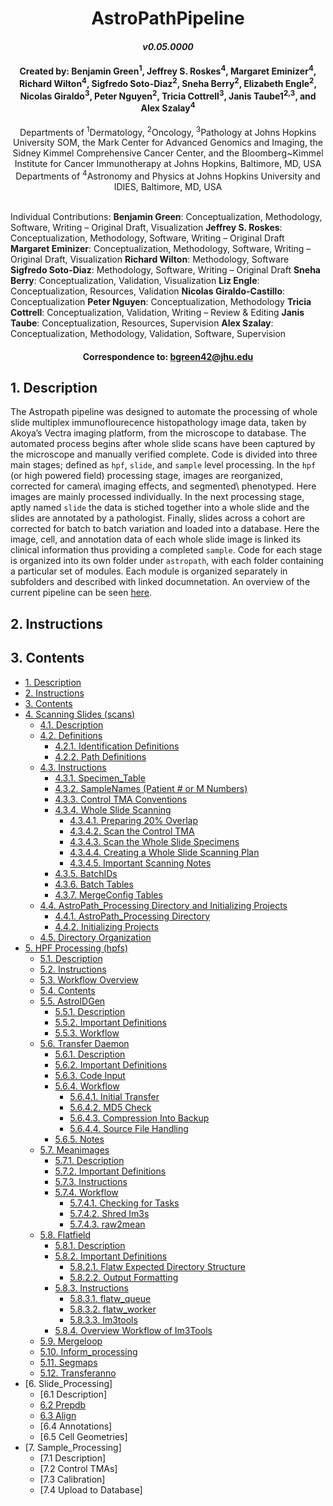 # <div align="center"> AstroPathPipeline </div>
#### <div align="center">***v0.05.0000***</div>

#### <div align="center">Created by: Benjamin Green<sup>1</sup>, Jeffrey S. Roskes<sup>4</sup>, Margaret Eminizer<sup>4</sup>, Richard Wilton<sup>4</sup>, Sigfredo Soto-Diaz<sup>2</sup>, Sneha Berry<sup>2</sup>, Elizabeth Engle<sup>2</sup>, Nicolas Giraldo<sup>3</sup>, Peter Nguyen<sup>2</sup>, Tricia Cottrell<sup>3</sup>, Janis Taube1<sup>2,3</sup>, and Alex Szalay<sup>4</sup></div>

 <div align="center">Departments of <sup>1</sup>Dermatology, <sup>2</sup>Oncology, <sup>3</sup>Pathology at Johns Hopkins University SOM, the Mark Center for Advanced Genomics and Imaging, the Sidney Kimmel Comprehensive Cancer Center, and the Bloomberg~Kimmel Institute for Cancer Immunotherapy at Johns Hopkins, Baltimore, MD, USA</div>
 <div align="center"> Departments of <sup>4</sup>Astronomy and Physics at Johns Hopkins University and IDIES, Baltimore, MD, USA</div> 
 <br>
 
Individual Contributions: **Benjamin Green**: Conceptualization, Methodology, Software, Writing – Original Draft, Visualization **Jeffrey S. Roskes**: Conceptualization, Methodology, Software, Writing – Original Draft **Margaret Eminizer**: Conceptualization, Methodology, Software, Writing – Original Draft, Visualization **Richard Wilton**: Methodology, Software **Sigfredo Soto-Diaz**: Methodology, Software, Writing – Original Draft **Sneha Berry**: Conceptualization, Validation, Visualization **Liz Engle**: Conceptualization, Resources, Validation **Nicolas Giraldo-Castillo**: Conceptualization **Peter Nguyen**: Conceptualization, Methodology **Tricia Cottrell**: Conceptualization, Validation, Writing – Review & Editing **Janis Taube**: Conceptualization, Resources, Supervision **Alex Szalay**: Conceptualization, Methodology, Validation, Software, Supervision

#### <div align="center">Correspondence to: bgreen42@jhu.edu</div>

## 1. Description
The Astropath pipeline was designed to automate the processing of whole slide multiplex immunoflourecence histopathology image data, taken by Akoya’s Vectra imaging platform, from the microscope to database. The automated process begins after whole slide scans have been captured by the microscope and manually verified complete. Code is divided into three main stages; defined as ```hpf```, ```slide```, and ```sample``` level processing. In the ```hpf``` (or high powered field) processing stage, images are reorganized, corrected for camera\ imaging effects, and segmented\ phenotyped. Here images are mainly processed individually. In the next processing stage, aptly named ```slide``` the data is stiched together into a whole slide and the slides are annotated by a pathologist. Finally, slides across a cohort are corrected for batch to batch variation and loaded into a database. Here the image, cell, and annotation data of each whole slide image is linked its clinical information thus providing a completed ```sample```. Code for each stage is organized into its own folder under ```astropath```, with each folder containing a particular set of modules. Each module is organized separately in subfolders and described with linked documnetation. An overview of the current pipeline can be seen [here](https://github.com/AstropathJHU/AstroPathPipeline/blob/main/AstroPathPipeline.pdf).

## 2. Instructions

## 3. Contents
- [1. Description](#1-description "Title")
- [2. Instructions](#2-instructions "Title")
- [3. Contents](#3-contents "Title")
- [4. Scanning Slides (scans)](astropath/scans#4-scans "Title")
   - [4.1. Description](astropath/scans#41-description "Title")
   - [4.2. Definitions](astropath/scans#42-definitions "Title")
     - [4.2.1. Identification Definitions](astropath/scans#421-identification-definitions "Title")
     - [4.2.2. Path Definitions](astropath/scans#422-path-definitions "Title")  
   - [4.3. Instructions](astropath/scans#43-instructions "Title")
     - [4.3.1. Specimen_Table](astropath/scans#431-specimen_table "Title")
     - [4.3.2. SampleNames (Patient # or M Numbers)](astropath/scans#432-samplenames-patient--or-m-numbers "Title")
     - [4.3.3. Control TMA Conventions](astropath/scans#433-control-tma-conventions "Title")
     - [4.3.4. Whole Slide Scanning](astropath/scans#434-whole-slide-scanning "Title")
       - [4.3.4.1. Preparing 20% Overlap](astropath/scans#4341-preparing-20-overlap "Title")
       - [4.3.4.2. Scan the Control TMA](astropath/scans#4342-scan-the-control-tma "Title")
       - [4.3.4.3. Scan the Whole Slide Specimens](astropath/scans#4343-scan-the-whole-slide-specimens "Title")
       - [4.3.4.4. Creating a Whole Slide Scanning Plan](astropath/scans#4344-creating-a-whole-slide-scanning-plan "Title")
       - [4.3.4.5. Important Scanning Notes](astropath/scans#4345-important-scanning-notes "Title")
     - [4.3.5. BatchIDs](astropath/scans#435-batchids "Title")
     - [4.3.6. Batch Tables](astropath/scans#436-batch-tables "Title")
     - [4.3.7. MergeConfig Tables](astropath/scans#437-mergeconfig-tables "Title") 
   - [4.4. AstroPath_Processing Directory and Initializing Projects](astropath/scans#44-astropath_processing-directory-and-initializing-projects "Title")
     - [4.4.1. AstroPath_Processing Directory](astropath/scans#441-astropath_processing-directory "Title")
     - [4.4.2. Initializing Projects](astropath/scans#442-initializing-projects "Title")
   - [4.5. Directory Organization](astropath/scans#45-directory-organization "Title")
- [5. HPF Processing (hpfs)](astropath/hpfs#5-hpf-processing-hpfs "Title")
  - [5.1. Description](astropath/hpfs#51-description "Title")
  - [5.2. Instructions](astropath/hpfs#52-instructions "Title")
  - [5.3. Workflow Overview](astropath/hpfs#53-workflow-overview "Title")
  - [5.4. Contents](astropath/hpfs#54-contents "Title")
  - [5.5. AstroIDGen](astropath/hpfs/AstroidGen#55-astroid-generation "Title")
    - [5.5.1. Description](astropath/hpfs/AstroidGen#551-description "Title")
    - [5.5.2. Important Definitions](astropath/hpfs/AstroidGen#552-important-definitions "Title")
    - [5.5.3. Workflow](astropath/hpfs/AstroidGen#553-workflow "Title")
  - [5.6. Transfer Daemon](astropath/hpfs/TransferDaemon#56-transfer-daemon "Title")
    - [5.6.1. Description](astropath/hpfs/TransferDaemon#561-description "Title")
    - [5.6.2. Important Definitions](astropath/hpfs/TransferDaemon#562-important-definitions "Title")
    - [5.6.3. Code Input](astropath/hpfs/TransferDaemon#563-code-input "Title")
    - [5.6.4. Workflow](astropath/hpfs/TransferDaemon#564-workflow "Title")
      - [5.6.4.1. Initial Transfer](astropath/hpfs/TransferDaemon#5641-initial-transfer "Title")
      - [5.6.4.2. MD5 Check](astropath/hpfs/TransferDaemon#5642-md5-check "Title")
      - [5.6.4.3. Compression Into Backup](astropath/hpfs/TransferDaemon#5643-compression-into-backup "Title")
      - [5.6.4.4. Source File Handling](astropath/hpfs/TransferDaemon#5644-source-file-handling "Title")
    - [5.6.5. Notes](astropath/hpfs/TransferDaemon#565-notes "Title") 
  - [5.7. Meanimages](astropath/hpfs/meanimages#57-meanimages "Title")
    - [5.7.1. Description](astropath/hpfs/meanimages#571-description "Title")
    - [5.7.2. Important Definitions](astropath/hpfs/meanimages#572-important-definitions "Title")
    - [5.7.3. Instructions](astropath/hpfs/meanimages#573-instructions "Title")
    - [5.7.4. Workflow](astropath/hpfs/meanimages#574-workflow "Title")
      - [5.7.4.1. Checking for Tasks](astropath/hpfs/meanimages#5741-checking-for-tasks "Title")
	  - [5.7.4.2. Shred Im3s](astropath/hpfs/meanimages#5742-shred-im3s "Title")
	  - [5.7.4.3. raw2mean](astropath/hpfs/meanimages#5743-raw2mean "Title")
  - [5.8. Flatfield](astropath/hpfs/Flatfield#58-flatfield "Title")
    - [5.8.1. Description](astropath/hpfs/Flatfield#581-description "Title")
    - [5.8.2. Important Definitions](astropath/hpfs/Flatfield#582-important-definitions "Title")
      - [5.8.2.1. Flatw Expected Directory Structure](astropath/hpfs/Flatfield#5821-flatw-expected-directory-structure "Title")
	  - [5.8.2.2. Output Formatting](astropath/hpfs/Flatfield#5822-output-formatting "Title")
    - [5.8.3. Instructions](astropath/hpfs/Flatfield#583-instructions "Title")
      - [5.8.3.1. flatw_queue](astropath/hpfs/Flatfield#5831-flatw_queue "Title")
	  - [5.8.3.2. flatw_worker](astropath/hpfs/Flatfield#5832-flatw_worker "Title")
	  - [5.8.3.3. Im3tools](astropath/hpfs/Flatfield#5833-im3tools "Title")
    - [5.8.4. Overview Workflow of Im3Tools](astropath/hpfs/Flatfield#584-overview-workflow-of-im3tools "Title")
  - [5.9. Mergeloop](mergeloop#59-mergeloop "Title")
  - [5.10. Inform_processing](inform_processing#510-inform_processing "Title")
  - [5.11. Segmaps](segmaps#511-segmaps "Title")
  - [5.12. Transferanno](transferanno#512-transferanno "Title")
 - [6. Slide_Processing]
   - [6.1 Description]
   - [6.2 Prepdb](astropath/slides/prepdb/#62-prepdb)
   - [6.3 Align](astropath/slides/align/#63-align)
   - [6.4 Annotations]
   - [6.5 Cell Geometries]
 - [7. Sample_Processing]
   - [7.1 Description]
   - [7.2 Control TMAs]
   - [7.3 Calibration]
   - [7.4 Upload to Database]
